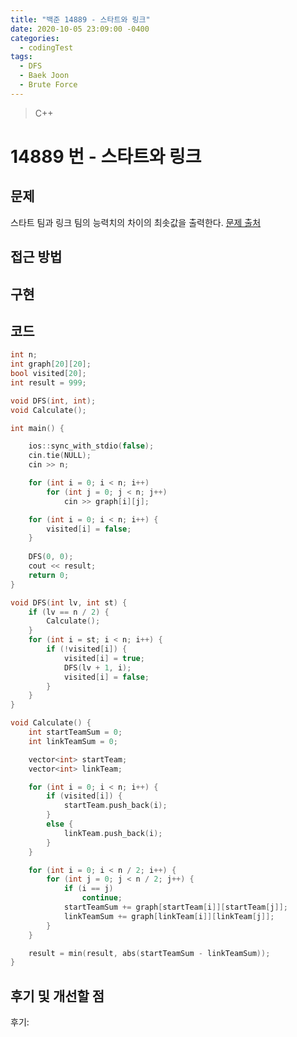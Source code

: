 ```yaml
---
title: "백준 14889 - 스타트와 링크"
date: 2020-10-05 23:09:00 -0400
categories: 
  - codingTest
tags:
  - DFS
  - Baek Joon
  - Brute Force
---
```


> C++ 

14889 번 - 스타트와 링크
=============
 
## 문제
 스타트 팀과 링크 팀의 능력치의 차이의 최솟값을 출력한다.
[문제 출처](https://www.acmicpc.net/problem/14889)

## 접근 방법 


## 구현


## 코드 
```c++
int n;
int graph[20][20];
bool visited[20];
int result = 999;

void DFS(int, int);
void Calculate();

int main() {

	ios::sync_with_stdio(false);
	cin.tie(NULL);
	cin >> n;

	for (int i = 0; i < n; i++)
		for (int j = 0; j < n; j++)
			cin >> graph[i][j];

	for (int i = 0; i < n; i++) {
		visited[i] = false;
	}
	
	DFS(0, 0);
	cout << result;
	return 0;
}

void DFS(int lv, int st) {
	if (lv == n / 2) {
		Calculate();
	}
	for (int i = st; i < n; i++) {
		if (!visited[i]) {
			visited[i] = true;
			DFS(lv + 1, i);
			visited[i] = false;
		}
	}
}

void Calculate() {
	int startTeamSum = 0;
	int linkTeamSum = 0;

	vector<int> startTeam;
	vector<int> linkTeam;

	for (int i = 0; i < n; i++) {
		if (visited[i]) {
			startTeam.push_back(i);
		}
		else {
			linkTeam.push_back(i);
		}
	}

	for (int i = 0; i < n / 2; i++) {
		for (int j = 0; j < n / 2; j++) {
			if (i == j)
				continue;
			startTeamSum += graph[startTeam[i]][startTeam[j]];
			linkTeamSum += graph[linkTeam[i]][linkTeam[j]];
		}
	}

	result = min(result, abs(startTeamSum - linkTeamSum));
}
```

## 후기 및 개선할 점

후기:
